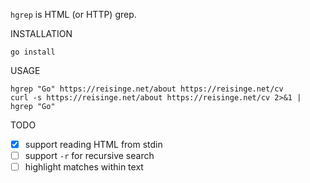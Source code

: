 `hgrep` is HTML (or HTTP) grep.

INSTALLATION

```
go install
```

USAGE

```
hgrep "Go" https://reisinge.net/about https://reisinge.net/cv
curl -s https://reisinge.net/about https://reisinge.net/cv 2>&1 | hgrep "Go"
```

TODO

* [x] support reading HTML from stdin
* [ ] support `-r` for recursive search
* [ ] highlight matches within text